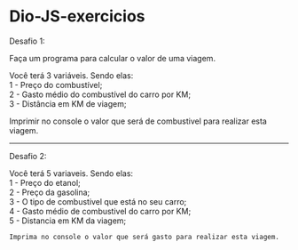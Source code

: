 # Dio-JS-exercicios

Desafio 1:

Faça um programa para calcular o valor de uma viagem.

Você terá 3 variáveis. Sendo elas:</br>
1 - Preço do combustível;</br>
2 - Gasto médio do combustível do carro por KM;</br>
3 - Distância em KM de viagem;</br>

Imprimir no console o valor que será de combustivel para realizar esta viagem.

  ---------------------------------------

Desafio 2:

Você terá 5 variaveis. Sendo elas:</br>
    1 - Preço do etanol;</br>
    2 - Preço da gasolina;</br>
    3 - O tipo de combustivel que está no seu carro;</br>
    4 - Gasto médio de combustivel do carro por KM;</br>
    5 - Distancia em KM da viagem;</br>

    Imprima no console o valor que será gasto para realizar esta viagem.

